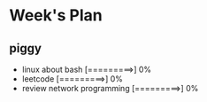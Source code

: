 # Week's Plan

## piggy

- linux about bash [=========>] 0%
- leetcode [=========>] 0%
- review network programming [=========>] 0%
